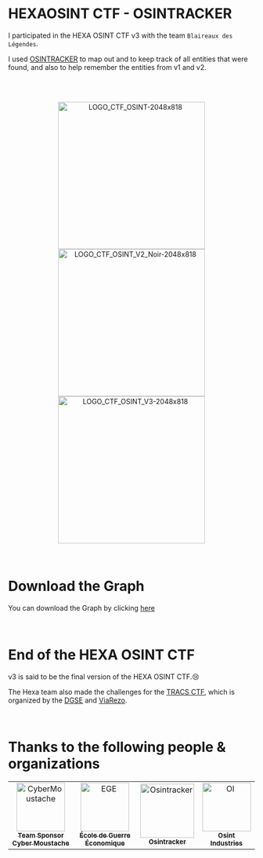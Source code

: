 # HEXAOSINT CTF - OSINTRACKER
I participated in the HEXA OSINT CTF v3 with the team ```Blaireaux des Légendes```.

I used [OSINTRACKER](https://www.osintracker.com) to map out and to keep track of all entities that were found, and also to help remember the entities from v1 and v2.

<br>

<br>



<p align="center">
  <img src="https://github.com/C3n7ral051nt4g3ncy/HEXA-OSINTRACKER/assets/104733166/8fc4b937-a368-46e4-8659-4054c38f2565" alt="LOGO_CTF_OSINT-2048x818" width="300"/>
  <img src="https://github.com/C3n7ral051nt4g3ncy/HEXA-OSINTRACKER/assets/104733166/2e45523e-98ee-4c29-bcee-11a2178985f7" alt="LOGO_CTF_OSINT_V2_Noir-2048x818" width="300"/>
  <img src="https://github.com/C3n7ral051nt4g3ncy/HEXA-OSINTRACKER/assets/104733166/7268405e-8a61-4168-81a9-aa0f6f549abb" alt="LOGO_CTF_OSINT_V3-2048x818" width="300"/>
</p>

<br>

# Download the Graph
You can download the Graph by clicking [here](https://github.com/C3n7ral051nt4g3ncy/HEXA-OSINTRACKER/blob/master/HEXA_GRAPH.png)

<br>

# End of the HEXA OSINT CTF
v3 is said to be the final version of the HEXA OSINT CTF.😢

The Hexa team also made the challenges for the [TRACS CTF](https://tracs.viarezo.fr), which is organized by the [DGSE](https://www.dgse.gouv.fr) and [ViaRezo](https://viarezo.fr).

<br>

# Thanks to the following people & organizations
<table>
<tr>
    <td align="center">
        <a href="https://www.linkedin.com/company/cyber-moustache">
            <img src="https://github.com/C3n7ral051nt4g3ncy/HEXA-OSINTRACKER/assets/104733166/07f4efe9-b2c8-4c64-ac2f-cc0944817b8c" width="99;" alt="CyberMoustache"/>
            <br />
            <sub><b>Team Sponsor Cyber Moustache</b></sub>
        </a>
    </td>
    <td align="center">
        <a href="https://www.ege.fr">
            <img src="https://github.com/C3n7ral051nt4g3ncy/HEXA-OSINTRACKER/assets/104733166/15d3220f-5aa2-45a3-b8c9-78535d9397a5" width="99;" alt="EGE"/>
            <br />
            <sub><b>École de Guerre Économique</b></sub>
        </a>
    <td align="center">
        <a href="https://www.osintracker.com">
            <img src="https://github.com/C3n7ral051nt4g3ncy/HEXA-OSINTRACKER/assets/104733166/21a63f8d-2a1e-405f-8340-71e3906f6b7f" width="110;" alt="Osintracker"/>
            <br />
            <sub><b>Osintracker</b></sub>
        </a>
    <td align="center">
        <a href="https://osint.industries">
            <img src="https://github.com/C3n7ral051nt4g3ncy/HEXA-OSINTRACKER/assets/104733166/8f3229d2-0f21-48c6-a849-968bdeabedfd" width="99;" alt="OI"/>
            <br />
            <sub><b>Osint Industries</b></sub>
        </a>
</table>



